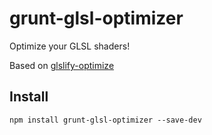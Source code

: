 # grunt-glsl-optimizer

Optimize your GLSL shaders!

Based on [glslify-optimize](https://github.com/hughsk/glslify-optimize)

## Install

    npm install grunt-glsl-optimizer --save-dev
